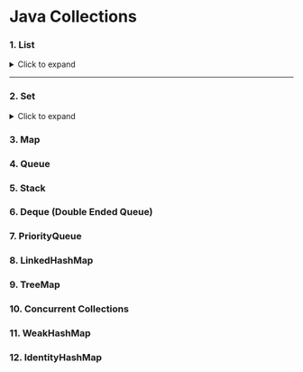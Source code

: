 # Java Collections

### 1. List

<details>
<summary>Click to expand</summary>

A list is an ordered collection that allows duplicate elements. Different implementations offer various features:

<details>
<summary><strong>ArrayList</strong></summary>

- **Description**: A dynamic array offering fast random access and efficient iteration. It's a resizable-array
  implementation of the List interface.
- **Unique Features**:
    - Fast random access.
    - Efficient resizing.
- **Ideal Use Cases**:
    - When frequent read operations are required.
    - When additions and deletions are infrequent and mostly at the end of the list.

</details>

<details>
<summary><strong>LinkedList</strong></summary>

- **Description**: A doubly-linked list optimized for efficient insertions and deletions. It implements the List and
  Deque interfaces, allowing it to be used as both a list and a queue.
- **Unique Features**:
    - Efficient Insertions/Deletions: More efficient for insertions and deletions, as it doesn't require shifting
      elements.
- **Ideal Use Cases**:
    - When frequent insertions and deletions are involved, especially at the beginning or in the middle of the list.
    - When the list size is large and changes frequently, especially if the changes are not just at the end but also at
      the beginning or in the middle.

</details>

<details>
<summary><strong>Vector</strong></summary>

- **Description**: Similar to ArrayList, but with synchronized methods to ensure thread safety. However, due to its
  synchronized nature, it might have performance drawbacks compared to ArrayList.
- **Unique Features**:
    - Synchronized methods for thread safety.
    - Grows by doubling the size of its array, which can be memory intensive.
- **Ideal Use Cases**:
    - In multithreaded environments where you need thread safety without explicit synchronization.
    - When you're okay with the performance trade-off for thread safety.
</details>

<details>
<summary><strong>Stack</strong></summary>

- **Description**: Extends Vector to provide a LIFO (Last-In-First-Out) stack.
- **Unique Features**:
    - Provides methods like `push()`, `pop()`, `peek()`, and `empty()`.
    - Inherits from Vector, thus having synchronized methods.
- **Ideal Use Cases**:
    - When you need a simple LIFO data structure.
    - Note: It's considered deprecated in favor of Deque implementations.
</details>

<details>
<summary><strong>CopyOnWriteArrayList</strong></summary>

- **Description**: A thread-safe variant of ArrayList, suitable for concurrent access with infrequent modifications.
- **Unique Features**:
    - Thread-safe without explicit synchronization.
    - Every mutative operation copies the underlying array, ensuring no interference among threads.
- **Ideal Use Cases**:
    - In multithreaded environments where reads are much more frequent than writes.
    - Where thread safety is a priority, and you can afford the cost of copying the list on each write operation.

</details>
</details>

---

### 2. Set

<details>
<summary>Click to expand</summary>

A Set is a collection that does not allow duplicate elements. This restriction is enforced by the constructor and the
add method, which internally compare new elements against those already in the collection to ensure uniqueness.
Different implementations offer various features:

<details>
<summary><strong>HashSet</strong></summary>

- **Description**: A HashSet is an implementation of the Set interface in Java that does not retain the insertion order
  of elements. It offers highly efficient performance for basic operations such as add, remove, and contains, typically
  operating in constant time.


- **Unique Features**:
    - Allows one null element.
    - Does not maintain any order of elements.


- **Ideal Use Cases**:
    - When you need quick lookups.
    - When order is not important.

</details>

<details>
<summary><strong>LinkedHashSet</strong></summary>

- **Description**: A LinkedHashSet is a Set implementation that combines a hash table with a linked list to store
  elements. While ensuring that each element is unique (no duplicates allowed), it also maintains the order of elements
  based on when they were inserted. This ordering is consistent even if an existing element is re-inserted, as the
  position in the iteration sequence remains unchanged. This dual structure allows LinkedHashSet to offer both the
  efficient performance of a hash set for operations like add, remove, and contains, and the predictable iteration order
  of a linked list.


- **Unique Features**:
    - Maintains a doubly-linked list across all elements.
    - Iteration order is predictable (the order in which elements were inserted).


- **Ideal Use Cases**:
    - When insertion-order iteration is required.

</details>

<details>
<summary><strong>TreeSet</strong></summary>

- **Description**: A TreeSet is a collection that stores unique elements in a sorted order. It implements the
  NavigableSet
  interface and uses a TreeMap for storage. EBy default, elements are sorted according to their natural ordering. To
  sort
  the elements in a different order, a `Comparator` must be provided at the time of the set's creation.


- **Unique Features**:
    - Provides fast performance for adding, removing, and checking elements.
    - Elements are automatically sorted according to their natural ordering or a specified Comparator, ensuring a
      consistent
      order.


- **Ideal Use Cases**:
    - When sorted order of elements is required.
    - Beneficial for applications requiring frequent execution of range
      operations (`floor`, `ceiling`, `higher`, `lower`).

</details>

<details>
<summary><strong>EnumSet</strong></summary>

- **Description**: Is a highly efficient collection designed specifically for use with enumeration types. It requires
  that
  all elements belong to the same enum type, which is determined when the set is created.


- **Unique Features**:
    - Offers outstanding efficiency and compactness, making it much faster and less memory-intensive than other Set
      implementations when dealing with enums.
    - Utilizes a bit vector representation for enum constants, enabling this high performance and efficiency.


- **Ideal Use Cases**:
    - When working exclusively with enum types.
    - Best suited for cases where you need to group enum constants together.

</details>

<details>
<summary><strong>ConcurrentSkipListSet</strong></summary>

- **Description**: A ConcurrentSkipListSet is a thread-safe version of a NavigableSet that uses a ConcurrentSkipListMap
  for storage. This set maintains its elements in sorted order, either by their natural ordering or using a custom
  Comparator defined when the set is created.


- **Unique Features**:
    - Provides thread safety, allowing concurrent access by multiple threads without the need for external
      synchronization and without blocking.
    - Ensures efficient performance for adding, removing, and checking for elements. These operations are designed to be
      fast even as the set grows.


- **Ideal Use Cases**:
    - Perfect for applications requiring concurrent access to a sorted set by multiple threads, ensuring data integrity
      and thread safety.
    - Useful when the order of elements matters, and you need quick access to them, making it ideal for real-time data
      processing or concurrent programming scenarios where data ordering and thread safety are priorities.

</details>
</details>

### 3. Map

[//]: # (   HashMap)

[//]: # (   LinkedHashMap)

[//]: # (   TreeMap)

[//]: # (   Hashtable)

[//]: # (   EnumMap)

[//]: # (   ConcurrentHashMap)

[//]: # (   WeakHashMap)

[//]: # (   IdentityHashMap)

### 4. Queue

[//]: # (   LinkedList &#40;also a List&#41;)

[//]: # (   PriorityQueue)

[//]: # (   ArrayDeque &#40;also a Deque&#41;)

[//]: # (   ConcurrentLinkedQueue)

[//]: # (   LinkedBlockingQueue)

[//]: # (   PriorityBlockingQueue)

### 5. Stack

[//]: # (   Stack &#40;though it’s recommended to use Deque instead&#41;)

[//]: # (   ArrayDeque &#40;recommended as a stack replacement&#41;)

### 6. Deque (Double Ended Queue)

[//]: # (   ArrayDeque)

[//]: # (   LinkedList)

[//]: # (   LinkedBlockingDeque)

[//]: # (   ConcurrentLinkedDeque)

### 7. PriorityQueue

[//]: # (   PriorityQueue)

[//]: # (   PriorityBlockingQueue)

### 8. LinkedHashMap

[//]: # (LinkedHashMap)

### 9. TreeMap

[//]: # (   TreeMap)

### 10. Concurrent Collections

[//]: # (    ConcurrentHashMap)

[//]: # (    ConcurrentLinkedQueue)

[//]: # (    ConcurrentLinkedDeque)

[//]: # (    ConcurrentSkipListMap)

[//]: # (    CopyOnWriteArrayList)

[//]: # (    CopyOnWriteArraySet)

### 11. WeakHashMap

[//]: # (    WeakHashMap)

### 12. IdentityHashMap

[//]: # (    IdentityHashMap)